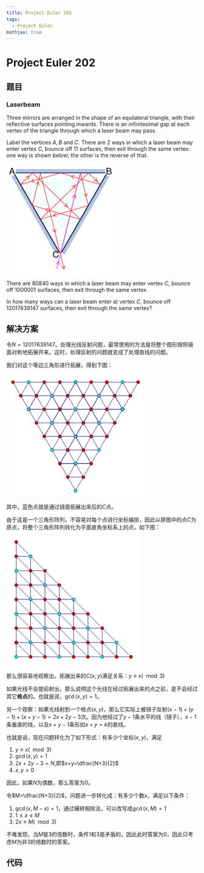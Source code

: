 ```yaml
---
title: Project Euler 202
tags:
  - Project Euler
mathjax: true
---
```

<escape><!-- more --></escape>
    
# Project Euler 202
## 题目
### Laserbeam


Three mirrors are arranged in the shape of an equilateral triangle, with their reflective surfaces pointing inwards. There is an infinitesimal gap at each vertex of the triangle through which a laser beam may pass.

Label the vertices $A, B$ and $C$. There are $2$ ways in which a laser beam may enter vertex $C$, bounce off $11$ surfaces, then exit through the same vertex: one way is shown below; the other is the reverse of that.

![](../images/p201_laserbeam.gif)

There are $80840$ ways in which a laser beam may enter vertex $C$, bounce off $1000001$ surfaces, then exit through the same vertex.

In how many ways can a laser beam enter at vertex $C$, bounce off $12017639147$ surfaces, then exit through the same vertex?




## 解决方案

令$N=12017639147$。处理光线反射问题，最常使用的方法是将整个图形按照镜面对称地拓展开来。这时，处理反射的问题就变成了处理直线的问题。

我们对这个等边三角形进行拓展，得到下图：

![](../images/p202-2.png)

其中，蓝色点就是通过镜面拓展出来后的$C$点。

由于这是一个三角形阵列，不容易对每个点进行坐标编排，因此以原图中的点$C$为原点，将整个三角形阵列转化为平面直角坐标系上的点，如下图：

![](../images/p202-3.png)

那么很容易地观察出，拓展出来的$C(x,y)$满足关系：$y\equiv x(\mod 3)$

如果光线不会提前射出，那么说明这个光线在经过拓展出来的点之前，是不会经过其它**格点**的。也就是说，$\gcd(x,y)=1$。

另一个观察：如果光线射到一个格点$(x,y)$，那么它实际上被镜子反射$(x-1)+(y-1)+(x+y-1)=2x+2y-3$次。因为他经过了$y-1$条水平的线（镜子），$x-1$条垂直的线，以及$x+y-1$条形如$x+y=k$的直线。

也就是说，现在问题转化为了如下形式：有多少个坐标$(x,y)$，满足

1. $y\equiv x(\mod 3)$
2. $\gcd(x,y)=1$
3. $2x+2y-3=N,$即$x+y=\dfrac{N+3}{2}$
4. $x,y>0$

因此，如果$N$为偶数，那么答案为$0$。

令$M=\dfrac{N+3}{2}$，问题进一步转化成：有多少个数$x$，满足以下条件：

1. $\gcd(x,M-x)=1$，通过辗转相除法，可以改写成$\gcd(x,M)=1$
2. $1\le x\le M$
3. $2x\equiv M(\mod 3)$

不难发现，当$M$是$3$的倍数时，条件1和3是矛盾的，因此此时答案为$0$，因此只考虑$M$为非$3$的倍数时的答案。
## 代码


